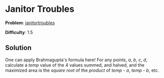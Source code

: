 # Janitor Troubles

**Problem**: [janitortroubles](https://open.kattis.com/problems/janitortroubles)

**Difficulty**: 1.5

## Solution

One can apply Brahmagupta's formula here! For any points, *a*, *b*, *c*, *d*, calculate a *temp* value of the 4 values summed, and halved, and the maximized area is the *square root* of the *product* of *temp* - *a*, *temp* - *b*, etc.
 